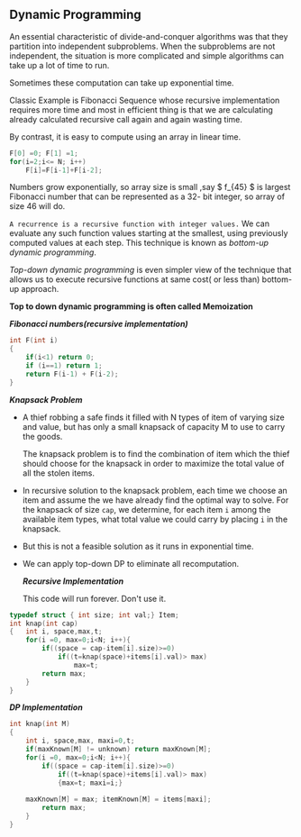 ## Dynamic Programming

An essential characteristic of divide-and-conquer algorithms was that they partition into independent subproblems. When the subproblems are not independent, the situation is more complicated and simple algorithms can take up a lot of time to run.

Sometimes these computation can take up exponential time.

Classic Example is Fibonacci Sequence whose recursive implementation requires more time and most in efficient thing is that we are calculating already calculated recursive call again and again wasting time.

By contrast, it is easy to compute using an array in linear time.

````c++
F[0] =0; F[1] =1;
for(i=2;i<= N; i++)
    F[i]=F[i-1]+F[i-2];
````

Numbers grow exponentially, so array size is small ,say $ f_{45} $ is largest Fibonacci number that can be represented as a 32- bit integer, so array of size 46 will do.

`A recurrence is a recursive function with integer values.` We can evaluate any such function values starting at the smallest, using previously computed values at each step. This technique is known as *bottom-up dynamic programming*.

*Top-down dynamic programming* is even simpler view of the technique that allows us to execute recursive functions at same cost( or less than) bottom-up approach.

**Top to down dynamic programming is often called Memoization**

***Fibonacci numbers(recursive implementation)***

````c++
int F(int i)
{
    if(i<1) return 0;
    if (i==1) return 1;
    return F(i-1) + F(i-2);
}
````

***Knapsack Problem***

- A thief robbing a safe finds it filled with N types of item of varying size and value, but has only a small knapsack of capacity M to use to carry the goods.

  The knapsack problem is to find the combination of item which the thief should choose for the knapsack in order to maximize the total value of all the stolen items.
  
- In recursive solution  to the knapsack problem, each time we choose an item and assume the we have already find the optimal way to solve. For the knapsack of size `cap`, we determine, for each item `i` among the available item types, what total value we could carry by placing `i` in the knapsack.

- But this is not a feasible solution as it runs in exponential time.

- We can apply top-down DP to eliminate all recomputation.

  ***Recursive Implementation***

  This code will run forever. Don't use it.

````c++
typedef struct { int size; int val;} Item;
int knap(int cap)
{	int i, space,max,t;
	for(i =0, max=0;i<N; i++){
        if((space = cap-item[i].size)>=0)
            if((t=knap(space)+items[i].val)> max)
                max=t;
        return max;
    }
}
````

***DP Implementation***

````c++
int knap(int M)
{
    int i, space,max, maxi=0,t;
    if(maxKnown[M] != unknown) return maxKnown[M];
	for(i =0, max=0;i<N; i++){
        if((space = cap-item[i].size)>=0)
            if((t=knap(space)+items[i].val)> max)
            {max=t; maxi=i;}
        
    maxKnown[M] = max; itemKnown[M] = items[maxi];
        return max;
    }
}
````



